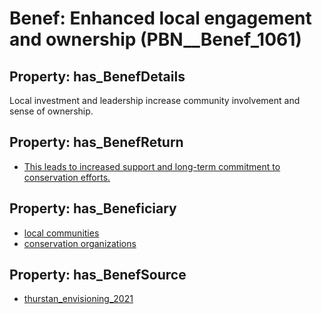 # Benef: __Enhanced local engagement and ownership__ (PBN__Benef_1061)

## Property: has_BenefDetails

Local investment and leadership increase community involvement and sense of ownership.

## Property: has_BenefReturn

* [This leads to increased support and long-term commitment to conservation efforts.](../BenefReturn/PBN__BenefReturn_1186)

## Property: has_Beneficiary

* [local communities](../Stakeholder/PBN__Stakeholder_85)
* [conservation organizations](../Stakeholder/PBN__Stakeholder_428)

## Property: has_BenefSource

* [thurstan_envisioning_2021](../Article/PBN__Article_221)

